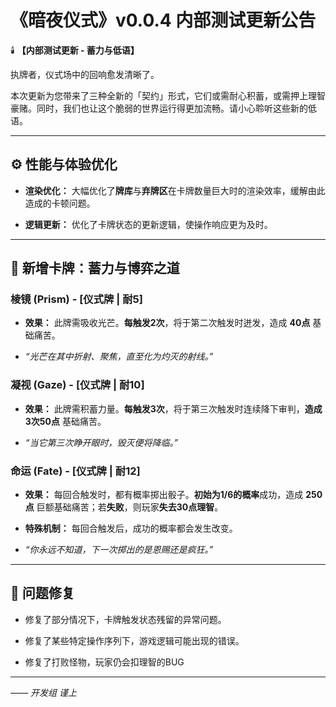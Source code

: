 # 《暗夜仪式》v0.0.4 内部测试更新公告

🕯️ **【内部测试更新 - 蓄力与低语】**

执牌者，仪式场中的回响愈发清晰了。

本次更新为您带来了三种全新的「契约」形式，它们或需耐心积蓄，或需押上理智豪赌。同时，我们也让这个脆弱的世界运行得更加流畅。请小心聆听这些新的低语。

---

## ⚙️ 性能与体验优化

- **渲染优化：** 大幅优化了**牌库**与**弃牌区**在卡牌数量巨大时的渲染效率，缓解由此造成的卡顿问题。

- **逻辑更新：** 优化了卡牌状态的更新逻辑，使操作响应更为及时。

---

## 🔮 新增卡牌：蓄力与博弈之道

### 棱镜 (Prism) - [仪式牌 | 耐5]

- **效果：** 此牌需吸收光芒。**每触发2次**，将于第二次触发时迸发，造成 **40点** 基础痛苦。

- *“光芒在其中折射、聚焦，直至化为灼灭的射线。”*

### 凝视 (Gaze) - [仪式牌 | 耐10]

- **效果：** 此牌需积蓄力量。**每触发3次**，将于第三次触发时连续降下审判，**造成3次50点** 基础痛苦。

- *“当它第三次睁开眼时，毁灭便将降临。”*

### 命运 (Fate) - [仪式牌 | 耐12]

- **效果：** 每回合触发时，都有概率掷出骰子。**初始为1/6的概率**成功，造成 **250点** 巨额基础痛苦；若**失败**，则玩家**失去30点理智**。

- **特殊机制：** 每回合触发后，成功的概率都会发生改变。

- *“你永远不知道，下一次掷出的是恩赐还是疯狂。”*

---

## 🐞 问题修复

- 修复了部分情况下，卡牌触发状态残留的异常问题。

- 修复了某些特定操作序列下，游戏逻辑可能出现的错误。

- 修复了打败怪物，玩家仍会扣理智的BUG

---

*—— 开发组 谨上*
